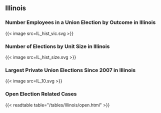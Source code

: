 ##  Illinois

### Number Employees in a Union Election by Outcome in Illinois
{{< image src=IL_hist_vic.svg >}}

### Number of Elections by Unit Size in Illinois
{{< image src=IL_hist_size.svg >}}

### Largest Private Union Elections Since 2007 in Illinois
{{< image src=IL_10.svg >}}

### Open Election Related Cases
{{< readtable table="/tables/Illinois/open.html" >}}

